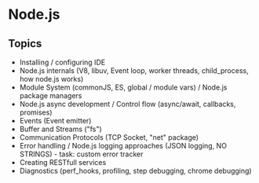 # Node.js

## Topics
* Installing / configuring IDE
* Node.js internals (V8, libuv, Event loop, worker threads, child_process, how node.js works)
* Module System (commonJS, ES, global / module vars) / Node.js package managers
* Node.js async development / Control flow  (async/await, callbacks, promises)
* Events (Event emitter)
* Buffer and Streams ("fs")
* Communication Protocols (TCP Socket, "net" package)
* Error handling / Node.js logging approaches (JSON logging, NO STRINGS) - task: custom error tracker
* Creating RESTfull services
* Diagnostics (perf_hooks,  profiling, step debugging, chrome debugging)